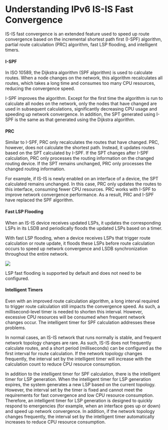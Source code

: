 Understanding IPv6 IS-IS Fast Convergence
=========================================

IS-IS fast convergence is an extended feature used to speed up route convergence based on the incremental shortest path first (I-SPF) algorithm, partial route calculation (PRC) algorithm, fast LSP flooding, and intelligent timers.

#### I-SPF

In ISO 10589, the Dijkstra algorithm (SPF algorithm) is used to calculate routes. When a node changes on the network, this algorithm recalculates all routes, which takes a long time and consumes too many CPU resources, reducing the convergence speed.

I-SPF improves the algorithm. Except for the first time the algorithm is run to calculate all nodes on the network, only the nodes that have changed are used in subsequent calculations, significantly decreasing CPU usage and speeding up network convergence. In addition, the SPT generated using I-SPF is the same as that generated using the Dijkstra algorithm.


#### PRC

Similar to I-SPF, PRC only recalculates the routes that have changed. PRC, however, does not calculate the shortest path. Instead, it updates routes based on the SPT calculated by I-SPF. If the SPT changes after I-SPF calculation, PRC only processes the routing information on the changed routing device. If the SPT remains unchanged, PRC only processes the changed routing information.

For example, if IS-IS is newly enabled on an interface of a device, the SPT calculated remains unchanged. In this case, PRC only updates the routes to this interface, consuming fewer CPU resources. PRC works with I-SPF to improve network convergence performance. As a result, PRC and I-SPF have replaced the SPF algorithm.


#### Fast LSP Flooding

When an IS-IS device receives updated LSPs, it updates the corresponding LSPs in its LSDB and periodically floods the updated LSPs based on a timer.

With fast LSP flooding, when a device receives LSPs that trigger route calculation or route update, it floods these LSPs before route calculation occurs to speed up network convergence and LSDB synchronization throughout the entire network.

![](public_sys-resources/note_3.0-en-us.png) 

LSP fast flooding is supported by default and does not need to be configured.



#### Intelligent Timers

Even with an improved route calculation algorithm, a long interval required to trigger route calculation still impacts the convergence speed. As such, a millisecond-level timer is needed to shorten this interval. However, excessive CPU resources will be consumed when frequent network changes occur. The intelligent timer for SPF calculation addresses these problems.

In normal cases, an IS-IS network that runs normally is stable, and frequent network topology changes are rare. As such, IS-IS does not frequently calculate routes, and a short period (milliseconds) can be configured as the first interval for route calculation. If the network topology changes frequently, the interval set by the intelligent timer will increase with the calculation count to reduce CPU resource consumption.

In addition to the intelligent timer for SPF calculation, there is the intelligent timer for LSP generation. When the intelligent timer for LSP generation expires, the system generates a new LSP based on the current topology. However, the interval set by the timer is fixed and cannot meet the requirements for fast convergence and low CPU resource consumption. Therefore, an intelligent timer for LSP generation is designed to quickly respond to emergencies (for example, when an interface goes up or down) and speed up network convergence. In addition, if the network topology changes frequently, the interval set by the intelligent timer automatically increases to reduce CPU resource consumption.